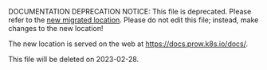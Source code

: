 DOCUMENTATION DEPRECATION NOTICE: This file is deprecated. Please refer to the
[new migrated
location](https://docs.prow.k8s.io/docs/getting-started-develop/).
Please do not edit this file; instead, make changes to the new location!

The new location is served on the web at
https://docs.prow.k8s.io/docs/.

This file will be deleted on 2023-02-28.

